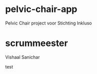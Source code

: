 # pelvic-chair-app

Pelvic Chair project voor Stichting Inkluso

# scrummeester

Vishaal Sanichar

test